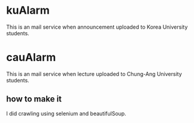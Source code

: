# kuAlarm

This is an mail service when announcement uploaded to Korea University students.

# cauAlarm

This is an mail service when lecture uploaded to Chung-Ang University students.




## how to make it

I did crawling using selenium and beautifulSoup.